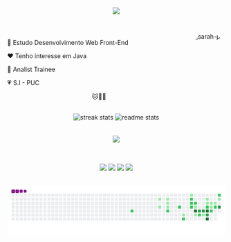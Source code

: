 <div>
<h1 align="center">
    <img src="https://readme-typing-svg.herokuapp.com/?font=Fira+Code&weight=300&size=50&duration=4000&pause=1000&color=FFFFFF&center=true&vCenter=true&random=false&width=1000&lines=Hello!!+I'm+Sarah+🐈;+I'm+From+Brazil;Welcome+🌸" />
</h1>

 <br>
<img align="right" alt="sarah-pic" height="150" style="border-radius:50px;" 
 src="https://cdn.discordapp.com/attachments/886045514188070973/1019004870180749346/Sarinha2.gif?ex=664fbcbd&is=664e6b3d&hm=4923811fc99b75f3146a167b5a864702bb1e37454b4c93d862931d28c78f535b&">

  <p> 🤍 Estudo Desenvolvimento Web Front-End
  <p> ❤️ Tenho interesse em Java
  <p> 💖 Analist Trainee
  <p> 💗 S.I - PUC
    
  <br>
  <p align="center"> 🐱🐾🌸
<br> <br>
<div align=center>
  <img width=430 src="https://github-readme-streak-stats-salesp07.vercel.app/?user=sarahssz&count_private=true&theme=dracula&border_radius=10" alt="streak stats"/>
  <img width=405 src="https://github-readme-stats-salesp07.vercel.app/api?username=sarahssz&count_private=true&show_icons=true&theme=dracula&rank_icon=github&border_radius=10" alt="readme stats" />
  <br/>
</div>

  
<div align="center" >
<br><br>
  <img src="https://skillicons.dev/icons?i=linux,github,vscode,figma,bootstrap,git,html,css,javascript,java" />
</div>

  ##
  
<br>
 <div align="center"> 
   <a href="https://www.pinterest.de/saudsz/" target="_blank"><img src="https://img.shields.io/badge/Pinterest-%23E60023.svg?&style=for-the-badge&logo=Pinterest&logoColor=white"></a> 
   <a href="https://www.instagram.com/sarahs.sz/" target="_blank"><img src="https://img.shields.io/badge/-Instagram-%23E4405F?style=for-the-badge&logo=instagram&logoColor=white" target="_blank"></a>
   <a href="https://www.linkedin.com/in/sarahsousasaud" target="_blank"><img src="https://img.shields.io/badge/-LinkedIn-%230077B5?style=for-the-badge&logo=linkedin&logoColor=white" target="_blank"></a> 
   <a href="https://www.tiktok.com/@sarahs.sz" target="_blank"><img src="https://img.shields.io/badge/TikTok-000000?style=for-the-badge&logo=tiktok&logoColor=white" target="_blank"></a> 
</div>


<br>
  <div align="center">
    
   ![snake gif](https://github.com/sarahssz/sarahssz/blob/output/github-contribution-grid-snake.gif)
  
  </div>
